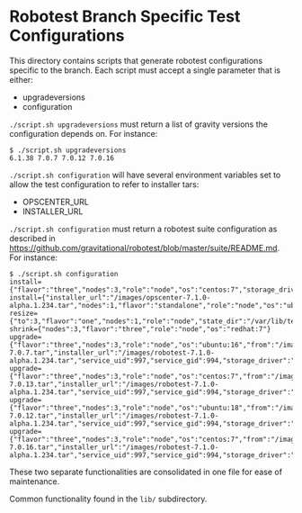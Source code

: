 # Robotest Branch Specific Test Configurations

This directory contains scripts that generate robotest configurations
specific to the branch. Each script must accept a single parameter that is
either:

 * upgradeversions
 * configuration

`./script.sh upgradeversions` must return a list of gravity versions the
configuration depends on.  For instance:

```
$ ./script.sh upgradeversions
6.1.38 7.0.7 7.0.12 7.0.16
```

`./script.sh configuration` will have several environment variables set to
allow the test configuration to refer to installer tars:
 * OPSCENTER_URL
 * INSTALLER_URL

`./script.sh configuration` must return a robotest suite configuration as described in
https://github.com/gravitational/robotest/blob/master/suite/README.md.  For instance:

```
$ ./script.sh configuration
install={"flavor":"three","nodes":3,"role":"node","os":"centos:7","storage_driver":"overlay2"}
install={"installer_url":"/images/opscenter-7.1.0-alpha.1.234.tar","nodes":1,"flavor":"standalone","role":"node","os":"ubuntu:18","ops_advertise_addr":"example.com:443"}
resize={"to":3,"flavor":"one","nodes":1,"role":"node","state_dir":"/var/lib/telekube","os":"ubuntu:18","storage_driver":"overlay2"}
shrink={"nodes":3,"flavor":"three","role":"node","os":"redhat:7"}
upgrade={"flavor":"three","nodes":3,"role":"node","os":"ubuntu:16","from":"/images/robotest-7.0.7.tar","installer_url":"/images/robotest-7.1.0-alpha.1.234.tar","service_uid":997,"service_gid":994,"storage_driver":"overlay2"}
upgrade={"flavor":"three","nodes":3,"role":"node","os":"centos:7","from":"/images/robotest-7.0.13.tar","installer_url":"/images/robotest-7.1.0-alpha.1.234.tar","service_uid":997,"service_gid":994,"storage_driver":"overlay2"}
upgrade={"flavor":"three","nodes":3,"role":"node","os":"ubuntu:18","from":"/images/robotest-7.0.12.tar","installer_url":"/images/robotest-7.1.0-alpha.1.234.tar","service_uid":997,"service_gid":994,"storage_driver":"overlay2"}
upgrade={"flavor":"three","nodes":3,"role":"node","os":"centos:7","from":"/images/robotest-7.0.16.tar","installer_url":"/images/robotest-7.1.0-alpha.1.234.tar","service_uid":997,"service_gid":994,"storage_driver":"overlay2"}
```

These two separate functionalities are consolidated in one file for ease of
maintenance.

Common functionality found in the `lib/` subdirectory.
